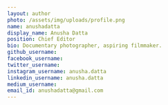 ```yaml
---
layout: author
photo: /assets/img/uploads/profile.png
name: anushadatta
display_name: Anusha Datta
position: Chief Editor
bio: Documentary photographer, aspiring filmmaker.
github_username:
facebook_username:
twitter_username:
instagram_username: anusha.datta
linkedin_username: anusha.datta
medium_username:
email_id: anushadatta@gmail.com
---
```

